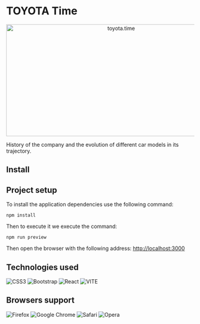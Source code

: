 # TOYOTA Time

<p align="center">
    <img src="http://assets.stickpng.com/images/580b57fcd9996e24bc43c4a3.png" alt="toyota.time" width="600" height="300"/>
</p>

History of the company and the evolution of different car models in its trajectory.

## Install

## Project setup

To install the application dependencies use the following command:

```
npm install
```
Then to execute it we execute the command:

```
npm run preview
```
Then open the browser with the following address: <a href="http://localhost:3000" target="__blank">http://localhost:3000</a>

## Technologies used

![CSS3](https://img.shields.io/badge/css3-%231572B6.svg?style=for-the-badge&logo=css3&logoColor=white)
![Bootstrap](https://img.shields.io/badge/bootstrap-%23563D7C.svg?style=for-the-badge&logo=bootstrap&logoColor=white)
![React](https://img.shields.io/badge/react-%2320232a.svg?style=for-the-badge&logo=react&logoColor=%2361DAFB)
![VITE](https://img.shields.io/badge/vite-%23646CFF.svg?style=for-the-badge&logo=vite&logoColor=%23FFF)

## Browsers support

![Firefox](https://img.shields.io/badge/Firefox-FF7139?style=for-the-badge&logo=Firefox-Browser&logoColor=white)
![Google Chrome](https://img.shields.io/badge/Google%20Chrome-4285F4?style=for-the-badge&logo=GoogleChrome&logoColor=white)
![Safari](https://img.shields.io/badge/Safari-000000?style=for-the-badge&logo=Safari&logoColor=white)
![Opera](https://img.shields.io/badge/Opera-FF1B2D?style=for-the-badge&logo=Opera&logoColor=white)
